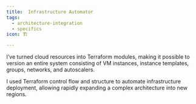 ```yaml
---
title: ️ Infrastructure Automator
tags:
  - architecture-integration
  - specifics
icon: 🏗

---
```

I’ve turned cloud resources into Terraform modules, making it possible to version an entire system consisting of VM instances, instance templates, groups, networks, and autoscalers.

I used Terraform control flow and structure to automate infrastructure deployment, allowing rapidly expanding a complex architecture into new regions.